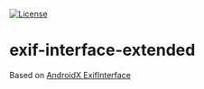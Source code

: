 [![License](https://img.shields.io/badge/License-Apache%202.0-blue.svg)](https://opensource.org/licenses/Apache-2.0)
# exif-interface-extended
Based on [AndroidX ExifInterface](https://developer.android.com/reference/androidx/exifinterface/media/ExifInterface)
